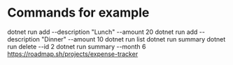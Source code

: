 # Commands for example
dotnet run add --description "Lunch" --amount 20
dotnet run add --description "Dinner" --amount 10
dotnet run list
dotnet run summary
dotnet run delete --id 2
dotnet run summary --month 6    https://roadmap.sh/projects/expense-tracker
